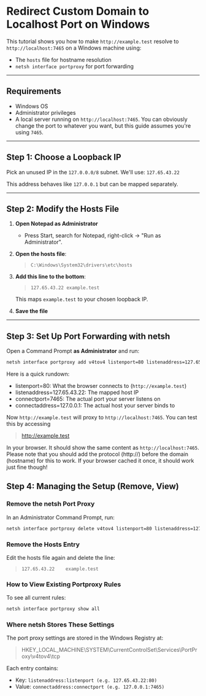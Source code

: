 # Redirect Custom Domain to Localhost Port on Windows

This tutorial shows you how to make `http://example.test` resolve to `http://localhost:7465` on a Windows machine using:

- The `hosts` file for hostname resolution
- `netsh interface portproxy` for port forwarding

---

## Requirements

- Windows OS
- Administrator privileges
- A local server running on `http://localhost:7465`.
  You can obviously change the port to whatever you want, but this guide assumes you're using `7465`.

---

## Step 1: Choose a Loopback IP

Pick an unused IP in the `127.0.0.0/8` subnet. We'll use: `127.65.43.22`

This address behaves like `127.0.0.1` but can be mapped separately.

---

## Step 2: Modify the Hosts File

1. **Open Notepad as Administrator**
    - Press Start, search for Notepad, right-click → "Run as Administrator".

2. **Open the hosts file**:
   > `C:\Windows\System32\drivers\etc\hosts`

3. **Add this line to the bottom**:<br>
   > `127.65.43.22 example.test`

   This maps `example.test` to your chosen loopback IP.

4. **Save the file**

---

## Step 3: Set Up Port Forwarding with netsh

Open a Command Prompt **as Administrator** and run:

```cmd
netsh interface portproxy add v4tov4 listenport=80 listenaddress=127.65.43.22 connectport=7465 connectaddress=127.0.0.1
```

Here is a quick rundown:

- listenport=80: What the browser connects to (`http://example.test`)
- listenaddress=127.65.43.22: The mapped host IP
- connectport=7465: The actual port your server listens on
- connectaddress=127.0.0.1: The actual host your server binds to

Now `http://example.test` will proxy to `http://localhost:7465`. You can test this by accessing
> http://example.test

In your browser. It should show the same content as `http://localhost:7465`.
Please note that you should add the protocol (http://) before the domain (hostname) for this to work.
If your browser cached it once, it should work just fine though!

## Step 4: Managing the Setup (Remove, View)

### Remove the netsh Port Proxy

In an Administrator Command Prompt, run:

```cmd
netsh interface portproxy delete v4tov4 listenport=80 listenaddress=127.65.43.22
```

### Remove the Hosts Entry

Edit the hosts file again and delete the line:
> `127.65.43.22    example.test`

### How to View Existing Portproxy Rules

To see all current rules:

```cmd
netsh interface portproxy show all
```

### Where netsh Stores These Settings

The port proxy settings are stored in the Windows Registry at:
> HKEY_LOCAL_MACHINE\SYSTEM\CurrentControlSet\Services\PortProxy\v4tov4\tcp

Each entry contains:

- Key: `listenaddress:listenport (e.g. 127.65.43.22:80)`
- Value: `connectaddress:connectport (e.g. 127.0.0.1:7465)`